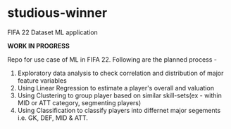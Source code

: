 # studious-winner
FIFA 22 Dataset ML application

**WORK IN PROGRESS**

Repo for use case of ML in FIFA 22. Following are the planned process -

1) Exploratory data analysis to check correlation and distribution of major feature variables
2) Using Linear Regression to estimate a player's overall and valuation
3) Using Clustering to group player based on similar skill-sets(ex - within MID or ATT category, segmenting players)
4) Using Classification to classify players into differnet major segements i.e. GK, DEF, MID & ATT.
